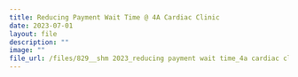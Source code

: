 ```yaml
---
title: Reducing Payment Wait Time @ 4A Cardiac Clinic
date: 2023-07-01
layout: file
description: ""
image: ""
file_url: /files/829__shm 2023_reducing payment wait time_4a cardiac clinic.pdf
---
```

